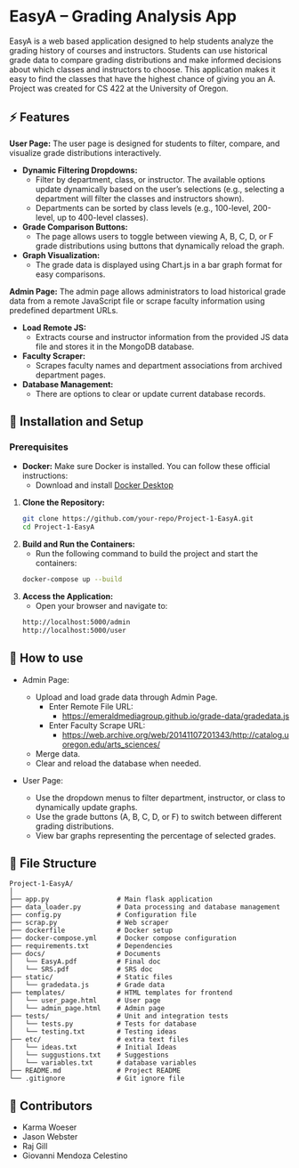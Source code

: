 # EasyA – Grading Analysis App 

EasyA is a web based application designed to help students analyze the grading history of courses and instructors. Students can use historical grade data to compare grading distributions and make informed decisions about which classes and instructors to choose. This application makes it easy to find the classes that have the highest chance of giving you an A. Project was created for CS 422 at the University of Oregon.

## :zap: Features

**User Page:** The user page is designed for students to filter, compare, and visualize grade distributions interactively.  
  - **Dynamic Filtering Dropdowns:**  
    - Filter by department, class, or instructor. The available options update dynamically based on the user’s selections (e.g., selecting a department will filter the classes and instructors shown).  
    - Departments can be sorted by class levels (e.g., 100-level, 200-level, up to 400-level classes).  
  - **Grade Comparison Buttons:**  
    - The page allows users to toggle between viewing A, B, C, D, or F grade distributions using buttons that dynamically reload the graph.  
  - **Graph Visualization:**  
    - The grade data is displayed using Chart.js in a bar graph format for easy comparisons.
  
**Admin Page:** The admin page allows administrators to load historical grade data from a remote JavaScript file or scrape faculty information using predefined department URLs.
  - **Load Remote JS:**
    - Extracts course and instructor information from the provided JS data file and stores it in the MongoDB database.
  - **Faculty Scraper:**
    - Scrapes faculty names and department associations from archived department pages. 
  - **Database Management:**
    - There are options to clear or update current database records.


## :electric_plug: Installation and Setup

### Prerequisites
- **Docker:** Make sure Docker is installed. You can follow these official instructions:
  - Download and install [Docker Desktop](https://www.docker.com/products/docker-desktop)

1. **Clone the Repository:**  
   ```bash
   git clone https://github.com/your-repo/Project-1-EasyA.git
   cd Project-1-EasyA
2. **Build and Run the Containers:**
   - Run the following command to build the project and start the containers:
   ```bash
   docker-compose up --build
3. **Access the Application:**
   - Open your browser and navigate to:
   ```bash
   http://localhost:5000/admin 
   http://localhost:5000/user 
## :rocket: How to use
- Admin Page:
  - Upload and load grade data through Admin Page.
    - Enter Remote File URL:
      - https://emeraldmediagroup.github.io/grade-data/gradedata.js
    - Enter Faculty Scrape URL:
      - https://web.archive.org/web/20141107201343/http://catalog.uoregon.edu/arts_sciences/
  - Merge data.
  - Clear and reload the database when needed.
 
 - User Page:
    - Use the dropdown menus to filter department, instructor, or class to dynamically update graphs.
    - Use the grade buttons (A, B, C, D, or F) to switch between different grading distributions.
    - View bar graphs representing the percentage of selected grades.


##  :file_folder: File Structure
```
Project-1-EasyA/
│
├── app.py                 # Main flask application
├── data_loader.py         # Data processing and database management
├── config.py              # Configuration file
├── scrap.py               # Web scraper
├── dockerfile             # Docker setup
├── docker-compose.yml     # Docker compose configuration
├── requirements.txt       # Dependencies
├── docs/                  # Documents 
│   └── EasyA.pdf          # Final doc
│   └── SRS.pdf            # SRS doc
├── static/                # Static files 
│   └── gradedata.js       # Grade data 
├── templates/             # HTML templates for frontend
│   └── user_page.html     # User page
│   └── admin_page.html    # Admin page
├── tests/                 # Unit and integration tests
│   └── tests.py           # Tests for database
│   └── testing.txt        # Testing ideas
├── etc/                   # extra text files
│   └── ideas.txt          # Initial Ideas
│   └── suggustions.txt    # Suggestions
│   └── variables.txt      # database variables
├── README.md              # Project README
└── .gitignore             # Git ignore file
```


## :star2: Contributors
- Karma Woeser
- Jason Webster
- Raj Gill
- Giovanni Mendoza Celestino


